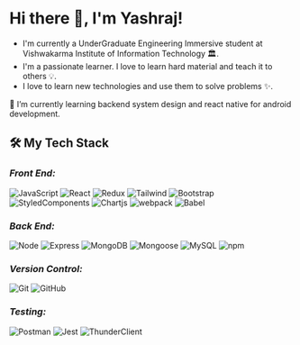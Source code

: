 

# Hi there 👋, I'm Yashraj! 


- I'm currently a UnderGraduate Engineering Immersive student at Vishwakarma Institute of Information Technology 🏛.
-  I'm a passionate learner. I love to learn hard material and teach it to others 💡.
-  I love to learn new technologies and use them to solve problems ✨.

 🌱 I’m currently learning backend system design and react native for android development.

## 🛠  My Tech Stack
### *Front End:*

![JavaScript](https://img.shields.io/badge/JavaScript%20-%23323330.svg?&style=flat-square&logo=javascript&logoColor=%23F7DF1E)
![React](https://img.shields.io/badge/React%20-%2320232a.svg?&style=flat-square&logo=react&logoColor=%2361DAFB)
![Redux](https://img.shields.io/badge/Redux%20-%2320232a.svg?&style=flat-square&logo=redux&logoColor=CAB0F4)
![Tailwind](https://img.shields.io/badge/Tailwind%20-%2320232a.svg?&style=flat-square&logo=tailwindcss&logoColor=%2361DAFB)
![Bootstrap](https://img.shields.io/badge/Bootstrap%20-%2320232a.svg?&style=flat-square&logo=bootstrap&logoColor=CAB0F4)
![StyledComponents](https://img.shields.io/badge/styled-components%20-%23C04080.svg?&style=flat-square&logo=styled-components&logoColor=fff)
![Chartjs](https://img.shields.io/badge/Chartjs%20-%2320232a.svg?&style=flat-square&logo=chartdotjs&logoColor=%23C04080)
![webpack](https://img.shields.io/badge/webpack%20-%238DD6F9.svg?&style=flat-square&logo=webpack&logoColor=black)
![Babel](https://img.shields.io/badge/babel%20-%23CBB433.svg?&style=flat-square&logo=babel&logoColor=white)

### *Back End:*
![Node](https://img.shields.io/badge/Node.js%20-%2343853D.svg?&style=flat-square&logo=node.js&logoColor=white)
![Express](https://img.shields.io/badge/Express%20-%23404d59.svg?&style=flat-square&logo=express&logoColor=white)
![MongoDB](https://img.shields.io/badge/MongoDB-%234ea94b.svg?&style=flat-square&logo=mongodb&logoColor=white)
![Mongoose](https://img.shields.io/badge/Mongoose%20-%23880000.svg?&style=flat-square&logo=mongoose)
![MySQL](https://img.shields.io/badge/MySQL-%2300f.svg?&style=flat-square&logo=mysql&logoColor=white)
![npm](https://img.shields.io/badge/npm%20-%23CB3837.svg?&style=flat-square&logo=npm&logoColor=black)

### *Version Control:*
![Git](https://img.shields.io/badge/Git%20-%2320232a.svg?&style=flat-square&logo=git&logoColor=%23FF6C37)
![GitHub](https://img.shields.io/badge/GitHub%20-%23404d59.svg?&style=flat-square&logo=github&logoColor=white)



### *Testing:*
![Postman](https://img.shields.io/badge/Postman%20-%23FF6C37.svg?&style=flat-square&logo=postman&logoColor=white)
![Jest](https://img.shields.io/badge/Jest%20-%23FF6C37.svg?&style=flat-square&logo=jest&logoColor=white)
![ThunderClient](https://img.shields.io/badge/ThunderClient%20-%23FF6C37?style=flat-square&logo=Thunderbird&logoColor=white)





<!--
---
[![Yashraj's GitHub stats](https://github-readme-stats.vercel.app/api?username=Yashraj-Aware)](https://github.com/anuraghazra/github-readme-stats)




- 🔭 I’m currently working on ...
- 🌱 I’m currently learning ...
- 👯 I’m looking to collaborate on ...
- 🤔 I’m looking for help with ...
- 💬 Ask me about ...
- 📫 How to reach me: ...
- 😄 Pronouns: ...
- ⚡ Fun fact: ...

